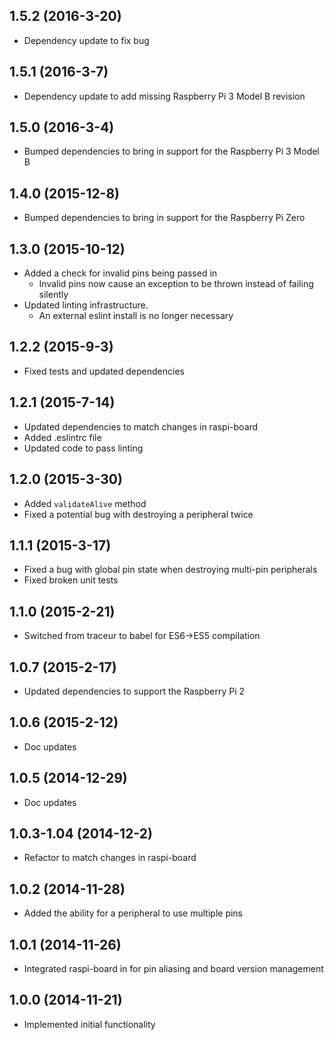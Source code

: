 ## 1.5.2 (2016-3-20)

- Dependency update to fix bug

## 1.5.1 (2016-3-7)

- Dependency update to add missing Raspberry Pi 3 Model B revision

## 1.5.0 (2016-3-4)

- Bumped dependencies to bring in support for the Raspberry Pi 3 Model B

## 1.4.0 (2015-12-8)

- Bumped dependencies to bring in support for the Raspberry Pi Zero

## 1.3.0 (2015-10-12)

- Added a check for invalid pins being passed in
  - Invalid pins now cause an exception to be thrown instead of failing silently
- Updated linting infrastructure.
  - An external eslint install is no longer necessary

## 1.2.2 (2015-9-3)

- Fixed tests and updated dependencies

## 1.2.1 (2015-7-14)

- Updated dependencies to match changes in raspi-board
- Added .eslintrc file
- Updated code to pass linting

## 1.2.0 (2015-3-30)

- Added ```validateAlive``` method
- Fixed a potential bug with destroying a peripheral twice

## 1.1.1 (2015-3-17)

- Fixed a bug with global pin state when destroying multi-pin peripherals
- Fixed broken unit tests

## 1.1.0 (2015-2-21)

- Switched from traceur to babel for ES6->ES5 compilation

## 1.0.7 (2015-2-17)

- Updated dependencies to support the Raspberry Pi 2

## 1.0.6 (2015-2-12)

- Doc updates

## 1.0.5 (2014-12-29)

- Doc updates

## 1.0.3-1.04 (2014-12-2)

- Refactor to match changes in raspi-board

## 1.0.2 (2014-11-28)

- Added the ability for a peripheral to use multiple pins

## 1.0.1 (2014-11-26)

- Integrated raspi-board in for pin aliasing and board version management

## 1.0.0 (2014-11-21)

- Implemented initial functionality
